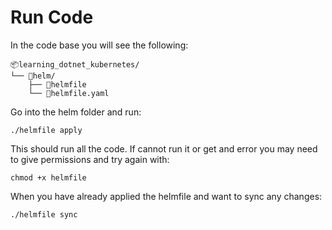 # Run Code

In the code base you will see the following:
```
📦learning_dotnet_kubernetes/
└── 📂helm/
    ├── 📜helmfile
    └── 📜helmfile.yaml
```

Go into the helm folder and run:
```
./helmfile apply
```

This should run all the code. If cannot run it or get and error you may need to give permissions and try again with:
```
chmod +x helmfile
```

When you have already applied the helmfile and want to sync any changes:
```
./helmfile sync
```